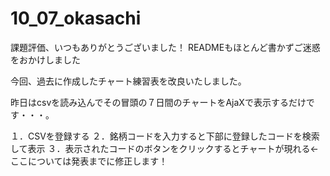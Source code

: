 # 10_07_okasachi

課題評価、いつもありがとうございました！
READMEもほとんど書かずご迷惑をおかけしました

今回、過去に作成したチャート練習表を改良いたしました。

昨日はcsvを読み込んでその冒頭の７日間のチャートをAjaXで表示するだけです・・・。



１．CSVを登録する
２．銘柄コードを入力すると下部に登録したコードを検索して表示
３．表示されたコードのボタンをクリックするとチャートが現れる←ここについては発表までに修正します！
